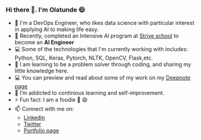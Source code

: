### Hi there 👋.  I'm Olatunde  :smile:

- 🔭 I'm a DevOps Engineer, who likes data science with particular interest in applying AI to making life easy. 
- 💬 Recently, completed an Intensive AI program at [Strive school](https://strive.school/) to become an **AI Engineer**
- 💻 Some of the technologies that I'm currently working with includes: Python, SQL, Keras, Pytorch, NLTK, OpenCV, Flask,etc. 
- 👯 I am learning to be a problem solver through coding, and sharing my little knowledge here. 
- 💻 You can preview and read about some of my work on my [Deepnote page](https://deepnote.com/@salamituns)
- 🌱 I’m addicted to continious learning and self-improvement.
- ⚡  Fun fact: I am a foodie :see_no_evil: :smile: 
- 📫 Connect with me on:
  -  [Linkedin](https://www.linkedin.com/in/olatunde-salami/)
  -  [Twitter](https://twitter.com/Olatunde_tuns)
  -  [Portfolio page](https://salamituns.github.io/)


<!-- 
**salamituns/salamituns** is a ✨ _special_ ✨ repository because its `README.md` (this file) appears on your GitHub profile.

Here are some ideas to get you started:

- 🔭 I’m currently working on becoming an 
- 🌱 I’m currently learning to 
- 👯 I’m looking to collaborate on ...
- 🤔 I’m looking for help with ...
- 💬 Ask me about ...
- 📫 How to reach me: ...
- 😄 Pronouns: ...
- ⚡ Fun fact: ...
-->
